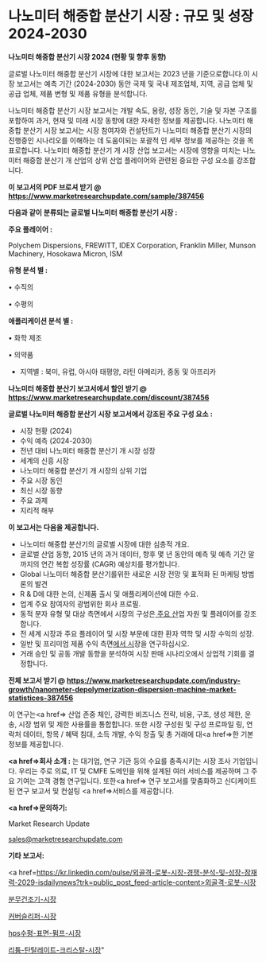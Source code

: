 # 나노미터 해중합 분산기 시장 : 규모 및 성장 2024-2030

<strong>나노미터 해중합 분산기 시장 2024 (현황 및 향후 동향)</strong>

글로벌 나노미터 해중합 분산기 시장에 대한 보고서는 2023 년을 기준으로합니다.이 시장 보고서는 예측 기간 (2024-2030) 동안 국제 및 국내 제조업체, 지역, 공급 업체 및 공급 업체, 제품 변형 및 제품 유형을 분석합니다.

나노미터 해중합 분산기 시장 보고서는 개발 속도, 용량, 성장 동인, 기술 및 자본 구조를 포함하여 과거, 현재 및 미래 시장 동향에 대한 자세한 정보를 제공합니다. 나노미터 해중합 분산기 시장 보고서는 시장 참여자와 컨설턴트가 나노미터 해중합 분산기 시장의 진행중인 시나리오를 이해하는 데 도움이되는 포괄적 인 세부 정보를 제공하는 것을 목표로합니다. 나노미터 해중합 분산기 개 시장 산업 보고서는 시장에 영향을 미치는 나노미터 해중합 분산기 개 산업의 상위 산업 플레이어와 관련된 중요한 구성 요소를 강조합니다.



<strong>이 보고서의 PDF 브로셔 받기 @ <a href=https://www.marketresearchupdate.com/sample/387456>https://www.marketresearchupdate.com/sample/387456</a></strong>



<strong>다음과 같이 분류되는 글로벌 나노미터 해중합 분산기 시장 :</strong>



<strong>주요 플레이어 :</strong>

Polychem Dispersions, FREWITT, IDEX Corporation, Franklin Miller, Munson Machinery, Hosokawa Micron, ISM



<strong>유형 분석 별 :</strong>

• 수직의

• 수평의



<strong>애플리케이션 분석 별 :</strong>

• 화학 제조

• 의약품

<ul>
  <li>지역별 : 북미, 유럽, 아시아 태평양, 라틴 아메리카, 중동 및 아프리카</li>
</ul>


<strong>나노미터 해중합 분산기 보고서에서 할인 받기 @ <a href=https://www.marketresearchupdate.com/discount/387456>https://www.marketresearchupdate.com/discount/387456</a></strong>



<strong>글로벌 나노미터 해중합 분산기 시장 보고서에서 강조된 주요 구성 요소 :</strong>
<ul>
  <li>시장 현황 (2024)</li>
  <li>수익 예측 (2024-2030)</li>
  <li>전년 대비 나노미터 해중합 분산기 개 시장 성장</li>
  <li>세계의 신흥 시장</li>
  <li>나노미터 해중합 분산기 개 시장의 상위 기업</li>
  <li>주요 시장 동인</li>
  <li>최신 시장 동향</li>
  <li>주요 과제</li>
  <li>지리적 해부</li>
</ul>


<strong>이 보고서는 다음을 제공합니다.</strong>
<ul>
  <li>나노미터 해중합 분산기의 글로벌 시장에 대한 심층적 개요.</li>
  <li>글로벌 산업 동향, 2015 년의 과거 데이터, 향후 몇 년 동안의 예측 및 예측 기간 말까지의 연간 복합 성장률 (CAGR) 예상치를 평가합니다.</li>
  <li>Global 나노미터 해중합 분산기를위한 새로운 시장 전망 및 표적화 된 마케팅 방법론의 발견</li>
  <li>R &amp; D에 대한 논의, 신제품 출시 및 애플리케이션에 대한 수요.</li>
  <li>업계 주요 참여자의 광범위한 회사 프로필.</li>
  <li>동적 분자 유형 및 대상 측면에서 시장의 구성은<a href=> 주요 산</a>업 자원 및 플레이어를 강조합니다.</li>
  <li>전 세계 시장과 주요 플레이어 및 시장 부문에 대한 환자 역학 및 시장 수익의 성장.</li>
  <li>일반 및 프리미엄 제품 수익 측면<a href=>에서 시</a>장을 연구하십시오.</li>
  <li>거래 승인 및 공동 개발 동향을 분석하여 시장 판매 시나리오에서 상업적 기회를 결정합니다.</li>
</ul>



<strong>전체 보고서 받기 @ <a href=https://www.marketresearchupdate.com/industry-growth/nanometer-depolymerization-dispersion-machine-market-statistices-387456>https://www.marketresearchupdate.com/industry-growth/nanometer-depolymerization-dispersion-machine-market-statistices-387456</a></strong>

이 연구는<a href=> 산업 존중</a> 체인, 강력한 비즈니스 전략, 비용, 구조, 생성 제한, 운송, 시장 범위 및 제한 사용률을 통합합니다. 또한 시장 구성원 및 구성 프로파일 링, 연락처 데이터, 항목 / 혜택 침대, 소득 개발, 수익 창출 및 총 거래에 대<a href=>한 기본 </a>정보를 제공합니다.



<strong><a href=>회사 소</a>개 :</strong>
는 대기업, 연구 기관 등의 수요를 충족시키는 시장 조사 기업입니다. 우리는 주로 의료, IT 및 CMFE 도메인을 위해 설계된 여러 서비스를 제공하며 그 주요 기여는 고객 경험 연구입니다. 또한<a href=> 연구 보</a>고서를 맞춤화하고 신디케이트 된 연구 보고서 및 컨설팅 <a href=>서비스</a>를 제공합니다.



<strong><a href=>문의하기:</a></strong>

Market Research Update

sales@marketresearchupdate.com



<strong>기타 보고서:</strong>

<a href=https://kr.linkedin.com/pulse/외골격-로봇-시장-경쟁-분석-및-성장-잠재력-2029-isdailynews?trk=public_post_feed-article-content>외골격-로봇-시장</a>

<a href=https://www.linkedin.com/pulse/분무건조기-시장-동향-및-성장-전망-market-matrix-musings-analysis/>분무건조기-시장</a>

<a href=https://www.linkedin.com/pulse/커버슬리퍼-시장-규모-및-성장-2023-survey-savvy-insights-360-analysis-ulzzf/>커버슬리퍼-시장</a>

<a href=https://www.linkedin.com/pulse/hps수평-표면-펌프-시장-규모-및-성장-2023-consumer-connection-compendium-ana-ga9of/>hps수평-표면-펌프-시장</a>

<a href=https://www.linkedin.com/pulse/리튬-탄탈레이트-크리스탈-시장-현재-및-미래-성장-2030-data-dive-diaries-24-analysis-mj5gc/>리튬-탄탈레이트-크리스탈-시장</a>"
